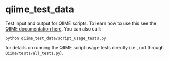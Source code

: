 qiime_test_data
===============

Test input and output for QIIME scripts. To learn how to use this see the [QIIME documentation here](http://qiime.org/developer/script_testing.html). You can also call:

```
python qiime_test_data/script_usage_tests.py
```

for details on running the QIIME script usage tests directly (i.e., not through ``Qiime/tests/all_tests.py``).